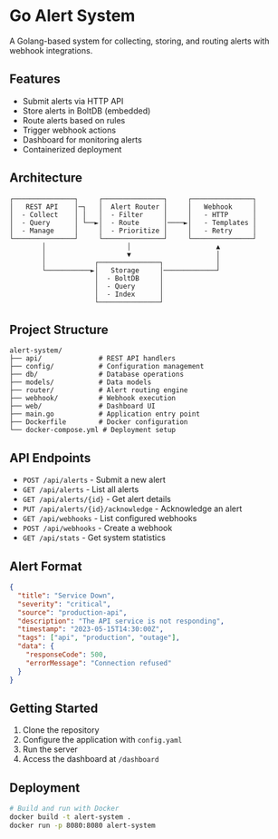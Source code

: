 # Go Alert System

A Golang-based system for collecting, storing, and routing alerts with webhook integrations.

## Features

- Submit alerts via HTTP API
- Store alerts in BoltDB (embedded)
- Route alerts based on rules
- Trigger webhook actions
- Dashboard for monitoring alerts
- Containerized deployment

## Architecture

```
┌───────────────┐     ┌───────────────┐     ┌───────────────┐
│   REST API    │─┐   │  Alert Router │     │   Webhook     │
│  - Collect    │ │   │  - Filter     │     │   - HTTP      │
│  - Query      │ └──►│  - Route      │────►│   - Templates │
│  - Manage     │     │  - Prioritize │     │   - Retry     │
└───────────────┘     └───────────────┘     └───────────────┘
        │                    │                     ▲
        │                    ▼                     │
        │            ┌───────────────┐             │
        └───────────►│   Storage     │─────────────┘
                     │  - BoltDB     │
                     │  - Query      │
                     │  - Index      │
                     └───────────────┘
```

## Project Structure

```
alert-system/
├── api/              # REST API handlers
├── config/           # Configuration management
├── db/               # Database operations
├── models/           # Data models
├── router/           # Alert routing engine
├── webhook/          # Webhook execution
├── web/              # Dashboard UI
├── main.go           # Application entry point
├── Dockerfile        # Docker configuration
└── docker-compose.yml # Deployment setup
```

## API Endpoints

- `POST /api/alerts` - Submit a new alert
- `GET /api/alerts` - List all alerts
- `GET /api/alerts/{id}` - Get alert details
- `PUT /api/alerts/{id}/acknowledge` - Acknowledge an alert
- `GET /api/webhooks` - List configured webhooks
- `POST /api/webhooks` - Create a webhook
- `GET /api/stats` - Get system statistics

## Alert Format

```json
{
  "title": "Service Down",
  "severity": "critical",
  "source": "production-api",
  "description": "The API service is not responding",
  "timestamp": "2023-05-15T14:30:00Z",
  "tags": ["api", "production", "outage"],
  "data": {
    "responseCode": 500,
    "errorMessage": "Connection refused"
  }
}
```

## Getting Started

1. Clone the repository
2. Configure the application with `config.yaml`
3. Run the server
4. Access the dashboard at `/dashboard`

## Deployment

```bash
# Build and run with Docker
docker build -t alert-system .
docker run -p 8080:8080 alert-system
```
